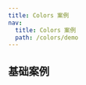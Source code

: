 ```yaml
---
title: Colors 案例
nav:
  title: Colors 案例
  path: /colors/demo
---
```


## 基础案例

<code src="../examples/basic.tsx"></code>
